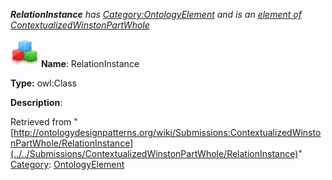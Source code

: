 ___RelationInstance__ has [Category:OntologyElement](../../Category/OntologyElement "Category:OntologyElement") and is an [element of](../../Property/ElementOf "Property:ElementOf") [ContextualizedWinstonPartWhole](../../Submissions/ContextualizedWinstonPartWhole "Submissions:ContextualizedWinstonPartWhole")_


  




[![Class](../../images/thumb/2/27/Class.gif/45px-Class.gif)](../../Image/Class.gif "Class")
__Name__: RelationInstance 


__Type:__ owl:Class 


__Description__: 





Retrieved from "[http://ontologydesignpatterns.org/wiki/Submissions:ContextualizedWinstonPartWhole/RelationInstance](../../Submissions/ContextualizedWinstonPartWhole/RelationInstance)"
 [Category](http://ontologydesignpatterns.org/wiki/Special:Categories "Special:Categories"): [OntologyElement](../../Category/OntologyElement "Category:OntologyElement")